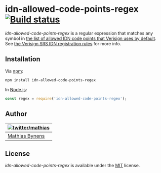 # idn-allowed-code-points-regex [![Build status](https://travis-ci.org/mathiasbynens/idn-allowed-code-points-regex.svg?branch=master)](https://travis-ci.org/mathiasbynens/idn-allowed-code-points-regex)

_idn-allowed-code-points-regex_ is a regular expression that matches any symbol in [the list of allowed IDN code points that Verisign uses by default](https://www.verisign.com/assets/allowedcode/idn-allowed-code-points-regex.html). See [the Verisign SRS IDN registration rules](https://www.verisign.com/en_US/channel-resources/domain-registry-products/idn/idn-policy/registration-rules/index.xhtml) for more info.

## Installation

Via [npm](https://www.npmjs.com/):

```bash
npm install idn-allowed-code-points-regex
```

In [Node.js](https://nodejs.org/):

```js
const regex = require('idn-allowed-code-points-regex');
```

## Author

| [![twitter/mathias](https://gravatar.com/avatar/24e08a9ea84deb17ae121074d0f17125?s=70)](https://twitter.com/mathias "Follow @mathias on Twitter") |
|---|
| [Mathias Bynens](https://mathiasbynens.be/) |

## License

_idn-allowed-code-points-regex_ is available under the [MIT](https://mths.be/mit) license.

